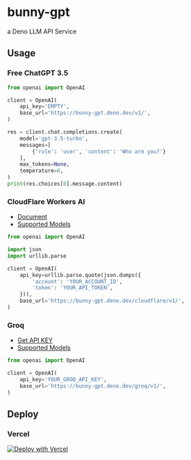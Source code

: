# bunny-gpt

a Deno LLM API Service

## Usage

### Free ChatGPT 3.5

```python
from openai import OpenAI

client = OpenAI(
    api_key='EMPTY',
    base_url='https://bunny-gpt.deno.dev/v1/',
)

res = client.chat.completions.create(
    model='gpt-3.5-turbo',
    messages=[
        {'role': 'user', 'content': 'Who are you?'}
    ],
    max_tokens=None,
    temperature=0,
)
print(res.choices[0].message.content)
```

### CloudFlare Workers AI

- [Document](https://developers.cloudflare.com/api/operations/workers-ai-post-run-model)
- [Supported Models](https://developers.cloudflare.com/workers-ai/models/)

```python
from openai import OpenAI

import json
import urllib.parse

client = OpenAI(
    api_key=urllib.parse.quote(json.dumps({
        'account': 'YOUR_ACCOUNT_ID',
        'token': 'YOUR_API_TOKEN',
    })),
    base_url='https://bunny-gpt.deno.dev/cloudflare/v1/',
)
```

### Groq

- [Get API KEY](https://console.groq.com/keys)
- [Supported Models](https://console.groq.com/docs/models)

```python
from openai import OpenAI

client = OpenAI(
    api_key='YOUR_GROQ_API_KEY',
    base_url='https://bunny-gpt.deno.dev/groq/v1/',
)
```

## Deploy

### Vercel

[![Deploy with Vercel](https://vercel.com/button)](https://vercel.com/new/clone?repository-url=https%3A%2F%2Fgithub.com%2FIvanLuLyf%2Fbunny-gpt)
